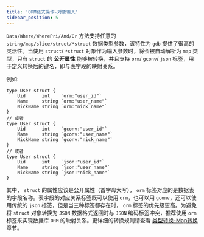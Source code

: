 ```yaml
---
title: 'ORM链式操作-对象输入'
sidebar_position: 5
---
```


`Data/Where/WherePri/And/Or` 方法支持任意的 `string/map/slice/struct/*struct` 数据类型参数，该特性为 `gdb` 提供了很高的灵活性。当使用 `struct`/ `*struct` 对象作为输入参数时，将会被自动解析为 `map` 类型，只有 `struct` 的 **公开属性** 能够被转换，并且支持 `orm`/ `gconv`/ `json` 标签，用于定义转换后的键名，即与表字段的映射关系。

例如:

```
type User struct {
    Uid      int    `orm:"user_id"`
    Name     string `orm:"user_name"`
    NickName string `orm:"nick_name"`
}
// 或者
type User struct {
    Uid      int    `gconv:"user_id"`
    Name     string `gconv:"user_name"`
    NickName string `gconv:"nick_name"`
}
// 或者
type User struct {
    Uid      int    `json:"user_id"`
    Name     string `json:"user_name"`
    NickName string `json:"nick_name"`
}
```

其中， `struct` 的属性应该是公开属性（首字母大写）， `orm` 标签对应的是数据表的字段名称。表字段的对应关系标签既可以使用 `orm`，也可以用 `gconv`，还可以使用传统的 `json` 标签，但是当三种标签都存在时， `orm` 标签的优先级更高。为避免将 `struct` 对象转换为 `JSON` 数据格式返回时与 `JSON` 编码标签冲突，推荐使用 `orm` 标签来实现数据库 `ORM` 的映射关系。更详细的转换规则请查看 [类型转换-Map转换](output/goframe-v2.3-md/核心组件-重点/类型转换/类型转换-Map转换) 章节。